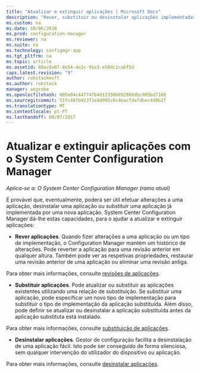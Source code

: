 ```yaml
---
title: "Atualizar e extinguir aplicações | Microsoft Docs"
description: "Rever, substituir ou desinstalar aplicações implementadas através do System Center Configuration Manager."
ms.custom: na
ms.date: 10/06/2016
ms.prod: configuration-manager
ms.reviewer: na
ms.suite: na
ms.technology: configmgr-app
ms.tgt_pltfrm: na
ms.topic: article
ms.assetid: 68ac8a07-8e54-4a3c-91e3-e50dc1cabf5d
caps.latest.revision: "9"
author: robstackmsft
ms.author: robstack
manager: angrobe
ms.openlocfilehash: 805e04c447747b4d12350b692880dbc005bd7168
ms.sourcegitcommit: 51fc48fb023f1e8d995c6c4eacfda7dbec4d0b2f
ms.translationtype: MT
ms.contentlocale: pt-PT
ms.lasthandoff: 08/07/2017
---
```

# <a name="update-and-retire-applications-with-system-center-configuration-manager"></a>Atualizar e extinguir aplicações com o System Center Configuration Manager

*Aplica-se a: O System Center Configuration Manager (ramo atual)*


É provável que, eventualmente, poderá ser útil efetuar alterações a uma aplicação, desinstalar uma aplicação ou substituir uma aplicação já implementada por uma nova aplicação. System Center Configuration Manager dá-lhe estas capacidades, para o ajudar a atualizar e extinguir aplicações:  

-   **Rever aplicações**. Quando fizer alterações a uma aplicação ou um tipo de implementação, o Configuration Manager mantém um histórico de alterações. Pode reverter a aplicação para uma revisão anterior em qualquer altura. Também pode ver as respetivas propriedades, restaurar uma revisão anterior de uma aplicação ou eliminar uma revisão antiga.  

  Para obter mais informações, consulte [revisões de aplicações](revise-and-supersede-applications.md#application-revisions).  

-   **Substituir aplicações**. Pode atualizar ou substituir as aplicações existentes utilizando uma relação de substituição. Se substituir uma aplicação, pode especificar um novo tipo de implementação para substituir o tipo de implementação da aplicação substituída. Além disso, pode definir se atualizar ou desinstalar a aplicação substituída antes da aplicação substituta está instalado.  

  Para obter mais informações, consulte [substituição de aplicações](revise-and-supersede-applications.md#application-supersedence).  

-   **Desinstalar aplicações**. Gestor de configuração facilita a desinstalação de uma aplicação fácil. Isto pode ser conseguido de forma silenciosa, sem qualquer intervenção do utilizador do dispositivo ou aplicação.  

  Para obter mais informações, consulte [desinstalar aplicações](uninstall-applications.md).  
